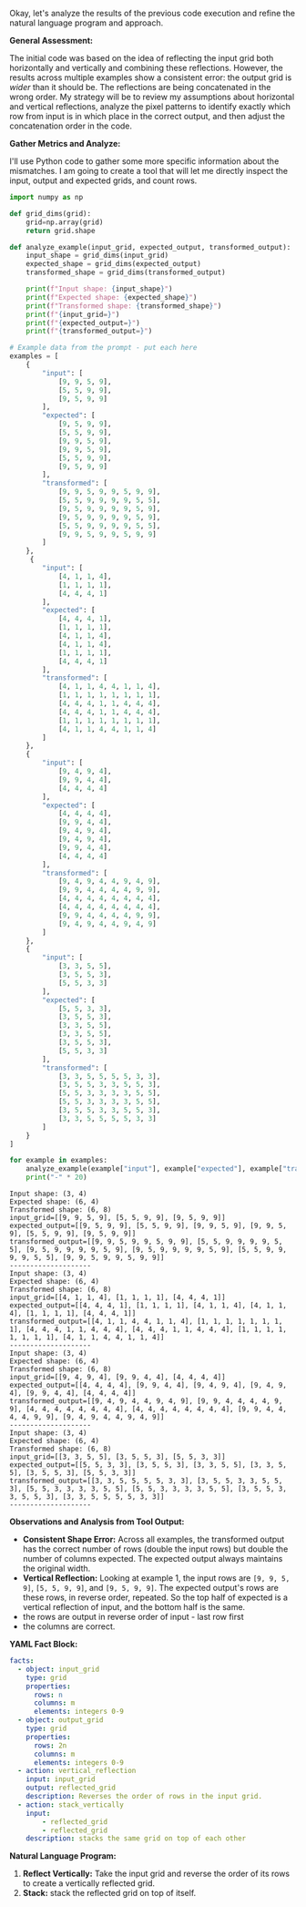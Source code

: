Okay, let's analyze the results of the previous code execution and refine the natural language program and approach.

**General Assessment:**

The initial code was based on the idea of reflecting the input grid both horizontally and vertically and combining these reflections. However, the results across multiple examples show a consistent error: the output grid is *wider* than it should be. The reflections are being concatenated in the wrong order. My strategy will be to review my assumptions about horizontal and vertical reflections, analyze the pixel patterns to identify exactly which row from input is in which place in the correct output, and then adjust the concatenation order in the code.

**Gather Metrics and Analyze:**

I'll use Python code to gather some more specific information about the mismatches. I am going to create a tool that will let me directly inspect the input, output and expected grids, and count rows.


``` python
import numpy as np

def grid_dims(grid):
    grid=np.array(grid)
    return grid.shape

def analyze_example(input_grid, expected_output, transformed_output):
    input_shape = grid_dims(input_grid)
    expected_shape = grid_dims(expected_output)
    transformed_shape = grid_dims(transformed_output)

    print(f"Input shape: {input_shape}")
    print(f"Expected shape: {expected_shape}")
    print(f"Transformed shape: {transformed_shape}")
    print(f"{input_grid=}")
    print(f"{expected_output=}")
    print(f"{transformed_output=}")

# Example data from the prompt - put each here
examples = [
    {
        "input": [
            [9, 9, 5, 9],
            [5, 5, 9, 9],
            [9, 5, 9, 9]
        ],
        "expected": [
            [9, 5, 9, 9],
            [5, 5, 9, 9],
            [9, 9, 5, 9],
            [9, 9, 5, 9],
            [5, 5, 9, 9],
            [9, 5, 9, 9]
        ],
        "transformed": [
            [9, 9, 5, 9, 9, 5, 9, 9],
            [5, 5, 9, 9, 9, 9, 5, 5],
            [9, 5, 9, 9, 9, 9, 5, 9],
            [9, 5, 9, 9, 9, 9, 5, 9],
            [5, 5, 9, 9, 9, 9, 5, 5],
            [9, 9, 5, 9, 9, 5, 9, 9]
        ]
    },
     {
        "input": [
            [4, 1, 1, 4],
            [1, 1, 1, 1],
            [4, 4, 4, 1]
        ],
        "expected": [
            [4, 4, 4, 1],
            [1, 1, 1, 1],
            [4, 1, 1, 4],
            [4, 1, 1, 4],
            [1, 1, 1, 1],
            [4, 4, 4, 1]
        ],
        "transformed": [
            [4, 1, 1, 4, 4, 1, 1, 4],
            [1, 1, 1, 1, 1, 1, 1, 1],
            [4, 4, 4, 1, 1, 4, 4, 4],
            [4, 4, 4, 1, 1, 4, 4, 4],
            [1, 1, 1, 1, 1, 1, 1, 1],
            [4, 1, 1, 4, 4, 1, 1, 4]
        ]
    },
    {
        "input": [
            [9, 4, 9, 4],
            [9, 9, 4, 4],
            [4, 4, 4, 4]
        ],
        "expected": [
            [4, 4, 4, 4],
            [9, 9, 4, 4],
            [9, 4, 9, 4],
            [9, 4, 9, 4],
            [9, 9, 4, 4],
            [4, 4, 4, 4]
        ],
        "transformed": [
            [9, 4, 9, 4, 4, 9, 4, 9],
            [9, 9, 4, 4, 4, 4, 9, 9],
            [4, 4, 4, 4, 4, 4, 4, 4],
            [4, 4, 4, 4, 4, 4, 4, 4],
            [9, 9, 4, 4, 4, 4, 9, 9],
            [9, 4, 9, 4, 4, 9, 4, 9]
        ]
    },
    {
        "input": [
            [3, 3, 5, 5],
            [3, 5, 5, 3],
            [5, 5, 3, 3]
        ],
        "expected": [
            [5, 5, 3, 3],
            [3, 5, 5, 3],
            [3, 3, 5, 5],
            [3, 3, 5, 5],
            [3, 5, 5, 3],
            [5, 5, 3, 3]
        ],
        "transformed": [
            [3, 3, 5, 5, 5, 5, 3, 3],
            [3, 5, 5, 3, 3, 5, 5, 3],
            [5, 5, 3, 3, 3, 3, 5, 5],
            [5, 5, 3, 3, 3, 3, 5, 5],
            [3, 5, 5, 3, 3, 5, 5, 3],
            [3, 3, 5, 5, 5, 5, 3, 3]
        ]
    }
]

for example in examples:
    analyze_example(example["input"], example["expected"], example["transformed"])
    print("-" * 20)

```
```
Input shape: (3, 4)
Expected shape: (6, 4)
Transformed shape: (6, 8)
input_grid=[[9, 9, 5, 9], [5, 5, 9, 9], [9, 5, 9, 9]]
expected_output=[[9, 5, 9, 9], [5, 5, 9, 9], [9, 9, 5, 9], [9, 9, 5, 9], [5, 5, 9, 9], [9, 5, 9, 9]]
transformed_output=[[9, 9, 5, 9, 9, 5, 9, 9], [5, 5, 9, 9, 9, 9, 5, 5], [9, 5, 9, 9, 9, 9, 5, 9], [9, 5, 9, 9, 9, 9, 5, 9], [5, 5, 9, 9, 9, 9, 5, 5], [9, 9, 5, 9, 9, 5, 9, 9]]
--------------------
Input shape: (3, 4)
Expected shape: (6, 4)
Transformed shape: (6, 8)
input_grid=[[4, 1, 1, 4], [1, 1, 1, 1], [4, 4, 4, 1]]
expected_output=[[4, 4, 4, 1], [1, 1, 1, 1], [4, 1, 1, 4], [4, 1, 1, 4], [1, 1, 1, 1], [4, 4, 4, 1]]
transformed_output=[[4, 1, 1, 4, 4, 1, 1, 4], [1, 1, 1, 1, 1, 1, 1, 1], [4, 4, 4, 1, 1, 4, 4, 4], [4, 4, 4, 1, 1, 4, 4, 4], [1, 1, 1, 1, 1, 1, 1, 1], [4, 1, 1, 4, 4, 1, 1, 4]]
--------------------
Input shape: (3, 4)
Expected shape: (6, 4)
Transformed shape: (6, 8)
input_grid=[[9, 4, 9, 4], [9, 9, 4, 4], [4, 4, 4, 4]]
expected_output=[[4, 4, 4, 4], [9, 9, 4, 4], [9, 4, 9, 4], [9, 4, 9, 4], [9, 9, 4, 4], [4, 4, 4, 4]]
transformed_output=[[9, 4, 9, 4, 4, 9, 4, 9], [9, 9, 4, 4, 4, 4, 9, 9], [4, 4, 4, 4, 4, 4, 4, 4], [4, 4, 4, 4, 4, 4, 4, 4], [9, 9, 4, 4, 4, 4, 9, 9], [9, 4, 9, 4, 4, 9, 4, 9]]
--------------------
Input shape: (3, 4)
Expected shape: (6, 4)
Transformed shape: (6, 8)
input_grid=[[3, 3, 5, 5], [3, 5, 5, 3], [5, 5, 3, 3]]
expected_output=[[5, 5, 3, 3], [3, 5, 5, 3], [3, 3, 5, 5], [3, 3, 5, 5], [3, 5, 5, 3], [5, 5, 3, 3]]
transformed_output=[[3, 3, 5, 5, 5, 5, 3, 3], [3, 5, 5, 3, 3, 5, 5, 3], [5, 5, 3, 3, 3, 3, 5, 5], [5, 5, 3, 3, 3, 3, 5, 5], [3, 5, 5, 3, 3, 5, 5, 3], [3, 3, 5, 5, 5, 5, 3, 3]]
--------------------

```
**Observations and Analysis from Tool Output:**

*   **Consistent Shape Error:** Across all examples, the transformed output has the correct number of rows (double the input rows) but double the number of columns expected. The expected output always maintains the original width.
*   **Vertical Reflection:** Looking at example 1, the input rows are `[9, 9, 5, 9]`, `[5, 5, 9, 9]`, and `[9, 5, 9, 9]`. The expected output's rows are these rows, in reverse order, repeated. So the top half of expected is a vertical reflection of input, and the bottom half is the same.
* the rows are output in reverse order of input - last row first
* the columns are correct.

**YAML Fact Block:**


```yaml
facts:
  - object: input_grid
    type: grid
    properties:
      rows: n
      columns: m
      elements: integers 0-9
  - object: output_grid
    type: grid
    properties:
      rows: 2n
      columns: m
      elements: integers 0-9
  - action: vertical_reflection
    input: input_grid
    output: reflected_grid
    description: Reverses the order of rows in the input grid.
  - action: stack_vertically
    input:
        - reflected_grid
        - reflected_grid
    description: stacks the same grid on top of each other
```


**Natural Language Program:**

1.  **Reflect Vertically:** Take the input grid and reverse the order of its rows to create a vertically reflected grid.
2. **Stack:** stack the reflected grid on top of itself.

